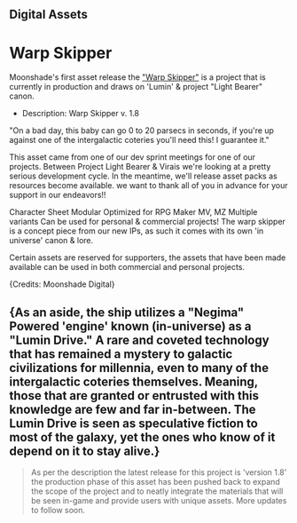 ## Digital Assets

# Warp Skipper


Moonshade's first asset release the ["Warp Skipper"](https://todoketori.itch.io/warp-skipper-v-18) is a project that is currently in
production and draws on 'Lumin' & project "Light Bearer" canon. 

- Description:
Warp Skipper v. 1.8

"On a bad day, this baby can go 0 to 20 parsecs in seconds, if you're up against one of the intergalactic coteries 
you'll need this! I guarantee it." 

This asset came from one of our dev sprint meetings for one of our projects. 
Between Project Light Bearer & Virais we're looking at a pretty serious development cycle. 
In the meantime, we'll release asset packs as resources become available. 
we want to thank all of you in advance for your support in our endeavors!!

Character Sheet
Modular
Optimized for RPG Maker MV, MZ
Multiple variants
Can be used for personal & commercial projects!
The warp skipper is a concept piece from our new IPs, 
as such it comes with its own 'in universe' canon & lore.

Certain assets are reserved for supporters, the assets that have been made available can be used in both commercial and personal projects. 

{Credits: Moonshade Digital}


{As an aside, the ship utilizes a "Negima" Powered 'engine' known (in-universe) as a "Lumin Drive." 
A rare and coveted technology that has remained a mystery to galactic civilizations for millennia, 
even to many of the intergalactic coteries themselves. Meaning, those that are granted or entrusted with this knowledge are 
few and far in-between. The Lumin Drive is seen as speculative fiction to most of the galaxy, yet the ones who know of it depend on it 
to stay alive.}
---

> As per the description the latest release for this project is 'version 1.8' the production phase of this asset has been pushed back
> to expand the scope of the project and to neatly integrate the materials that will be seen in-game and provide users with
> unique assets. More updates to follow soon.
